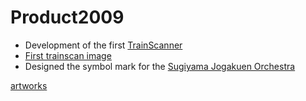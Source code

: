 # Product2009


* Development of the first [TrainScanner](http://github.com/vitroid/TrainScanner)
* [First trainscan image](https://www.flickr.com/photos/vitroids/3738207261)
* Designed the symbol mark for the [Sugiyama Jogakuen Orchestra](http://sugioke.wordpress.com/)

[artworks](artworks.md)



